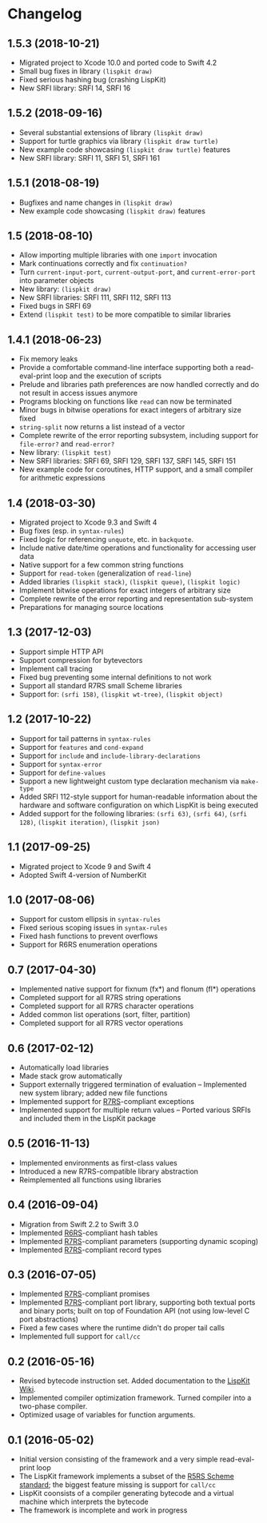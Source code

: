 # Changelog

## 1.5.3 (2018-10-21)
- Migrated project to Xcode 10.0 and ported code to Swift 4.2
- Small bug fixes in library `(lispkit draw)`
- Fixed serious hashing bug (crashing LispKit)
- New SRFI library: SRFI 14, SRFI 16

## 1.5.2 (2018-09-16)
- Several substantial extensions of library `(lispkit draw)`
- Support for turtle graphics via library `(lispkit draw turtle)`
- New example code showcasing `(lispkit draw turtle)` features
- New SRFI library: SRFI 11, SRFI 51, SRFI 161

## 1.5.1 (2018-08-19)
- Bugfixes and name changes in `(lispkit draw)`
- New example code showcasing `(lispkit draw)` features

## 1.5 (2018-08-10)
- Allow importing multiple libraries with one `import` invocation
- Mark continuations correctly and fix `continuation?`
- Turn `current-input-port`, `current-output-port`, and `current-error-port` into parameter objects
- New library: `(lispkit draw)`
- New SRFI libraries: SRFI 111, SRFI 112, SRFI 113
- Fixed bugs in SRFI 69
- Extend `(lispkit test)` to be more compatible to similar libraries

## 1.4.1 (2018-06-23)
- Fix memory leaks
- Provide a comfortable command-line interface supporting both a read-eval-print loop and the execution of scripts
- Prelude and libraries path preferences are now handled correctly and do not result in access issues anymore
- Programs blocking on functions like `read` can now be terminated
- Minor bugs in bitwise operations for exact integers of arbitrary size fixed
- `string-split` now returns a list instead of a vector
- Complete rewrite of the error reporting subsystem, including support for `file-error?` and `read-error?`
- New library: `(lispkit test)`
- New SRFI libraries: SRFI 69, SRFI 129, SRFI 137, SRFI 145, SRFI 151
- New example code for coroutines, HTTP support, and a small compiler for arithmetic expressions

## 1.4 (2018-03-30)
- Migrated project to Xcode 9.3 and Swift 4
- Bug fixes (esp. in `syntax-rules`)
- Fixed logic for referencing `unquote`, etc. in `backquote`.
- Include native date/time operations and functionality for accessing user data
- Native support for a few common string functions
- Support for `read-token` (generalization of `read-line`)
- Added libraries `(lispkit stack)`, `(lispkit queue)`, `(lispkit logic)`
- Implement bitwise operations for exact integers of arbitrary size
- Complete rewrite of the error reporting and representation sub-system
- Preparations for managing source locations

## 1.3 (2017-12-03)
- Support simple HTTP API
- Support compression for bytevectors
- Implement call tracing
- Fixed bug preventing some internal definitions to not work
- Support all standard R7RS small Scheme libraries
- Support for: `(srfi 158)`, `(lispkit wt-tree)`, `(lispkit object)`

## 1.2 (2017-10-22)
- Support for tail patterns in `syntax-rules`
- Support for `features` and `cond-expand`
- Support for `include` and `include-library-declarations`
- Support for `syntax-error`
- Support for `define-values`
- Support a new lightweight custom type declaration mechanism via `make-type`
- Added SRFI 112-style support for human-readable information about the hardware
   and software configuration on which LispKit is being executed
- Added support for the following libraries: `(srfi 63)`, `(srfi 64)`, `(srfi 128)`,
   `(lispkit iteration)`, `(lispkit json)`

## 1.1 (2017-09-25)
- Migrated project to Xcode 9 and Swift 4
- Adopted Swift 4-version of NumberKit

## 1.0 (2017-08-06)
- Support for custom ellipsis in `syntax-rules`
- Fixed serious scoping issues in `syntax-rules`
- Fixed hash functions to prevent overflows
- Support for R6RS enumeration operations

## 0.7 (2017-04-30)
- Implemented native support for fixnum (fx*) and flonum (fl*) operations
- Completed support for all R7RS string operations
- Completed support for all R7RS character operations
- Added common list operations (sort, filter, partition)
- Completed support for all R7RS vector operations

## 0.6 (2017-02-12)
- Automatically load libraries
- Made stack grow automatically
- Support externally triggered termination of evaluation
– Implemented new system library; added new file functions
- Implemented support for [R7RS](http://www.r7rs.org)-compliant exceptions
- Implemented support for multiple return values
– Ported various SRFIs and included them in the LispKit package

## 0.5 (2016-11-13)
- Implemented environments as first-class values
- Introduced a new R7RS-compatible library abstraction
- Reimplemented all functions using libraries

## 0.4 (2016-09-04)
- Migration from Swift 2.2 to Swift 3.0
- Implemented [R6RS](http://www.r6rs.org)-compliant hash tables
- Implemented [R7RS](http://www.r7rs.org)-compliant parameters (supporting dynamic scoping)
- Implemented [R7RS](http://www.r7rs.org)-compliant record types

## 0.3 (2016-07-05)
- Implemented [R7RS](http://www.r7rs.org)-compliant promises
- Implemented [R7RS](http://www.r7rs.org)-compliant port library, supporting both textual
  ports and binary ports; built on top of Foundation API (not using low-level C port
  abstractions) 
- Fixed a few cases where the runtime didn't do proper tail calls
- Implemented full support for `call/cc`

## 0.2 (2016-05-16)
- Revised bytecode instruction set. Added documentation to the
  [LispKit Wiki](https://github.com/objecthub/swift-lispkit/wiki).
- Implemented compiler optimization framework. Turned compiler into a two-phase compiler.
- Optimized usage of variables for function arguments.

## 0.1 (2016-05-02)
- Initial version consisting of the framework and a very simple read-eval-print loop
- The LispKit framework implements a subset of the
  [R5RS Scheme standard](http://www.schemers.org/Documents/Standards/R5RS/HTML/); the
  biggest feature missing is support for `call/cc`
- LispKit coonsists of a compiler generating bytecode and a virtual machine which
  interprets the bytecode
- The framework is incomplete and work in progress
